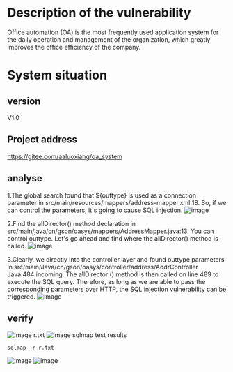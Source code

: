# Description of the vulnerability
Office automation (OA) is the most frequently used application system for the daily operation and management of the organization, which greatly improves the office efficiency of the company.
# System situation
## version
V1.0
## Project address
https://gitee.com/aaluoxiang/oa_system

## analyse
1.The global search found that ${outtype} is used as a connection parameter in src/main/resources/mappers/address-mapper.xml:18.  So, if we can control the parameters, it's going to cause SQL injection.
![image](https://github.com/user-attachments/assets/e5020c41-7195-4f32-9a69-aad1cd9e5157)

2.Find the allDirector() method declaration in src/main/java/cn/gson/oasys/mappers/AddressMapper.java:13.  You can control outtype.  Let's go ahead and find where the allDirector() method is called.
![image](https://github.com/user-attachments/assets/46bc3b05-ca2d-4030-9fc4-8c21d9146343)

3.Clearly, we directly into the controller layer and found outtype parameters in src/main/Java/cn/gson/oasys/controller/address/AddrController Java:484 incoming. The allDirector () method is then called on line 489 to execute the SQL query. Therefore, as long as we are able to pass the corresponding parameters over HTTP, the SQL injection vulnerability can be triggered.
![image](https://github.com/user-attachments/assets/9285b932-7023-4ae2-bd34-3f5836f4c42b)


## verify
![image](https://github.com/user-attachments/assets/2bbb46f8-c007-46a2-9ecd-60d841f9394d)
r.txt
![image](https://github.com/user-attachments/assets/19abe2ec-d18a-402f-8897-cabe3a849be2)
sqlmap test results

```
sqlmap -r r.txt
```
![image](https://github.com/user-attachments/assets/66d8c630-fe29-48b3-b9f6-3823c35c21d7)
![image](https://github.com/user-attachments/assets/9f85c203-fd1d-4127-9427-269689d486c9)



